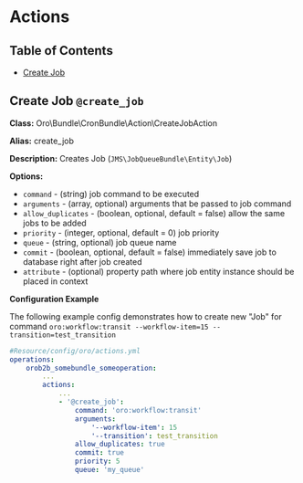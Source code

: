 Actions
=========

Table of Contents
-----------------
 - [Create Job](#create-job)

Create Job `@create_job`
------------------------------------

**Class:** Oro\Bundle\CronBundle\Action\CreateJobAction

**Alias:** create_job

**Description:** Creates Job (`JMS\JobQueueBundle\Entity\Job`)

**Options:**
 - `command` - (string) job command to be executed
 - `arguments` - (array, optional) arguments that be passed to job command
 - `allow_duplicates` - (boolean, optional, default = false) allow the same jobs to be added
 - `priority` - (integer, optional, default = 0) job priority
 - `queue` - (string, optional) job queue name
 - `commit` - (boolean, optional, default = false) immediately save job to database right after job created
 - `attribute` - (optional) property path where job entity instance should be placed in context


**Configuration Example**

The following example config demonstrates how to create new "Job" for command
   `oro:workflow:transit --workflow-item=15 --transition=test_transition`

```yml
#Resource/config/oro/actions.yml
operations:
    orob2b_somebundle_someoperation:
        ...
        actions:
            ...
            - '@create_job':
                command: 'oro:workflow:transit'
                arguments:
                    '--workflow-item': 15
                    '--transition': test_transition
                allow_duplicates: true
                commit: true
                priority: 5
                queue: 'my_queue'
```
